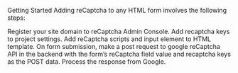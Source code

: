 Getting Started
Adding reCaptcha to any HTML form involves the following steps:

Register your site domain to reCaptcha Admin Console.
Add recaptcha keys to project settings.
Add reCaptcha scripts and input element to HTML template.
On form submission, make a post request to google reCaptcha API in the backend with the form’s reCaptcha field value and recaptcha keys as the POST data.
Process the response from Google.